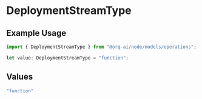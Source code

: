 # DeploymentStreamType

## Example Usage

```typescript
import { DeploymentStreamType } from "@orq-ai/node/models/operations";

let value: DeploymentStreamType = "function";
```

## Values

```typescript
"function"
```